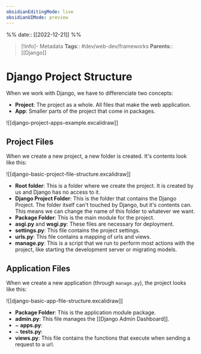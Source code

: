```yaml
---
obsidianEditingMode: live
obsidianUIMode: preview
---
```

%%
date:: [[2022-12-21]]
%%

> [!info]- Metadata
> **Tags**:: #dev/web-dev/frameworks 
> **Parents**:: [[Django]]

# Django Project Structure

When we work with Django, we have to differenciate two concepts:

- **Project**: The project as a whole. All files that make the web application.
- **App**: Smaller parts of the project that come in packages.

![[django-project-apps-example.excalidraw]]

## Project Files

When we create a new project, a new folder is created. It's contents look like this:

![[django-basic-project-file-structure.excalidraw]]

- **Root folder**: This is a folder where we create the project. It is created by us and Django has no access to it.
- **Django Project Folder**: This is the folder that contains the Django Project. The folder itself can't touched by Django, but it's contents can. This means we can change the name of this folder to whatever we want.
- **Package Folder**: This is the main module for the project.
- **asgi.py** and **wsgi.py**: These files are necessary for deployment.
- **settings.py**: This file contains the project settings.
- **urls.py**: This file contains a mapping of urls and views.
- **manage.py**: This is a script that we run to perform most actions with the project, like starting the development server or migrating models.

## Application Files

When we create a new application (through `manage.py`), the project looks like this:

![[django-basic-app-file-structure.excalidraw]]

- **Package Folder**: This is the application module package.
- **admin.py**: This file manages the [[Django Admin Dashboard]].
- ~ **apps.py**:
- ~ **tests.py**:
- **views.py**: This file contains the functions that execute when sending a request to a url.